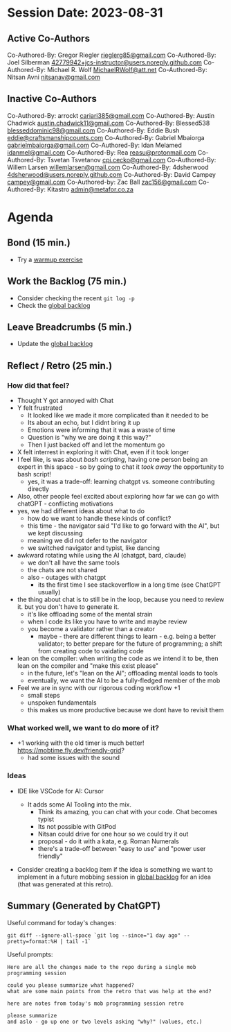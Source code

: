 # Session Date: 2023-08-31

## Active Co-Authors

Co-Authored-By: Gregor Riegler <rieglerg85@gmail.com>
Co-Authored-By: Joel Silberman <42779942+jcs-instructor@users.noreply.github.com>
Co-Authored-By: Michael R. Wolf <MichaelRWolf@att.net>
Co-Authored-By: Nitsan Avni <nitsanav@gmail.com>

## Inactive Co-Authors

Co-Authored-By: arrockt <cariari385@gmail.com>
Co-Authored-By: Austin Chadwick <austin.chadwick11@gmail.com>
Co-Authored-By: Blessed538 <blesseddominic98@gmail.com>
Co-Authored-By: Eddie Bush <eddie@craftsmanshipcounts.com>
Co-Authored-By: Gabriel Mbaiorga <gabrielmbaiorga@gmail.com>
Co-Authored-By: Idan Melamed <idanmel@gmail.com>
Co-Authored-By: Rea <reasu@protonmail.com>
Co-Authored-By: Tsvetan Tsvetanov <cpi.cecko@gmail.com>
Co-Authored-By: Willem Larsen <willemlarsen@gmail.com>
Co-Authored-By: 4dsherwood <4dsherwood@users.noreply.github.com>
Co-Authored-By: David Campey <campey@gmail.com>
Co-Authored-by: Zac Ball <zac156@gmail.com>
Co-Authored-By: Kitastro <admin@metafor.co.za>

# Agenda

## Bond (15 min.)

-   Try a [warmup exercise](../docs/warmup-exercises.md)

## Work the Backlog (75 min.)

-   Consider checking the recent `git log -p`
-   Check the [global backlog](../docs/backlog.md)

## Leave Breadcrumbs (5 min.)

-   Update the [global backlog](../docs/backlog.md)

## Reflect / Retro (25 min.)

### How did that feel?

- Thought Y got annoyed with Chat
- Y felt frustrated
  - It looked like we made it more complicated than it needed to be
  - Its about an echo, but I didnt bring it up
  - Emotions were informing that it was a waste of time
  - Question is "why we are doing it this way?"
  - Then I just backed off and let the momentum go
- X felt interrest in exploring it with Chat, even if it took longer
- I feel like, is was about *bash scripting*, having one person being an expert in this space - so by going to chat it *took away* the opportunity to bash script!
  - yes, it was a trade-off: learning chatgpt vs. someone contributing directly
- Also, other people feel excited about exploring how far we can go with chatGPT - conflicting motivations
- yes, we had different ideas about what to do
  - how do we want to handle these kinds of conflict?
  - this time - the navigator said "I'd like to go forward with the AI", but we kept discussing
  - meaning we did not defer to the navigator
  - we switched navigator and typist, like dancing
- awkward rotating while using the AI (chatgpt, bard, claude)
  - we don't all have the same tools
  - the chats are not shared
  - also - outages with chatgpt
    - its the first time I see stackoverflow in a long time (see ChatGPT usually)
- the thing about chat is to still be in the loop, because you need to review it. but you don't have to generate it.
  - it's like offloading some of the mental strain
  - when I code its like you have to write and maybe review
  - you become a validator rather than a creator
    - maybe - there are different things to learn - e.g. being a better validator; to better prepare for the future of programming; a shift from creating code to vaidating code
- lean on the compiler: when writing the code as we intend it to be, then lean on the compiler and "make this exist please"
  - in the future, let's "lean on the AI"; offloading mental loads to tools
  - eventually, we want the AI to be a fully-fledged member of the mob
- Feel we are in sync with our rigorous coding workflow +1
  - small steps
  - unspoken fundamentals
  - this makes us more productive because we dont have to revisit them


### What worked well, we want to do more of it?

- +1 working with the old timer is much better! https://mobtime.fly.dev/friendly-grid?
  - had some issues with the sound

### Ideas

- IDE like VSCode for AI: Cursor
  - It adds some AI Tooling into the mix.
    - Think its amazing, you can chat with your code. Chat becomes typist
    - Its not possible with GitPod
    - Nitsan could drive for one hour so we could try it out
    - proposal - do it with a kata, e.g. Roman Numerals
    - there's a trade-off between "easy to use" and "power user friendly"

-   Consider creating a backlog item if the idea is something we want to implement in a future mobbing session in [global backlog](../docs/backlog.md)
    for an idea (that was generated at this retro).

## Summary (Generated by ChatGPT)

Useful command for today's changes:

```shell
git diff --ignore-all-space `git log --since="1 day ago" --pretty=format:%H | tail -1`
```

Useful prompts:

```
Here are all the changes made to the repo during a single mob programming session

could you please summarize what happened?
what are some main points from the retro that was help at the end?
```

```
here are notes from today's mob programming session retro

please summarize
and aslo - go up one or two levels asking "why?" (values, etc.)
```
